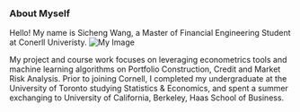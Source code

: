 ### About Myself 

Hello! My name is Sicheng Wang, a Master of Financial Engineering Student at Conerll Univeristy. 
![My Image](https://github.com/wangsic4/Sicheng-personal-website/blob/main/images/brooklyn%20bridge.png)



My project and course work focuses on leveraging econometrics tools and machine learning algorithms on Portfolio Construction, Credit and Market Risk Analysis. Prior to joining Cornell, I completed my undergraduate at the University of Toronto studying Statistics & Economics, and spent a summer exchanging to University of California, Berkeley, Haas School of Business.



